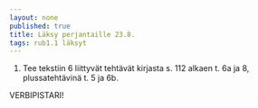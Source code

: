```yaml
---
layout: none
published: true
title: Läksy perjantaille 23.8.
tags: rub1.1 läksyt
---
```

1. Tee tekstiin 6 liittyvät tehtävät kirjasta s. 112 alkaen t. 6a ja 8, plussatehtävinä t. 5 ja 6b.

VERBIPISTARI!